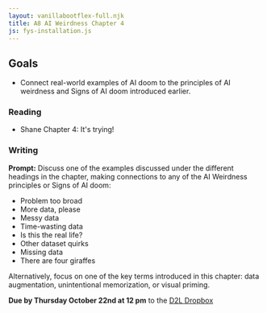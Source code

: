```yaml
---
layout: vanillabootflex-full.njk
title: A8 AI Weirdness Chapter 4
js: fys-installation.js
---
```


## Goals

- Connect real-world examples of AI doom to the principles of AI weirdness and Signs of AI doom introduced earlier.


### Reading

- Shane Chapter 4: It's trying!

### Writing

**Prompt:** Discuss one of the examples discussed under the different headings in the chapter, making connections to any of the AI Weirdness principles or Signs of AI doom:
- Problem too broad
- More data, please
- Messy data
- Time-wasting data
- Is this the real life?
- Other dataset quirks
- Missing data
- There are four giraffes

Alternatively, focus on one of the key terms introduced in this chapter: data augmentation, unintentional memorization, or visual priming.


**Due by Thursday October 22nd at 12 pm** to the [D2L Dropbox](https://d2l.mountunion.edu/d2l/le/content/43087/viewContent/440620/View)


